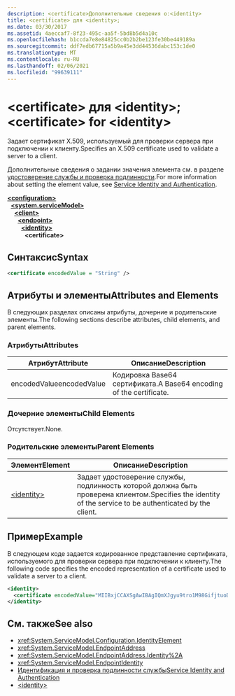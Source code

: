 ```yaml
---
description: <certificate>Дополнительные сведения о:<identity>
title: <certificate> для <identity>;
ms.date: 03/30/2017
ms.assetid: 4aeccaf7-8f23-495c-aa5f-5bd8b5d4a10c
ms.openlocfilehash: b1ccda7e8e84825cc0b2b2be123fe30be449189a
ms.sourcegitcommit: ddf7edb67715a5b9a45e3dd44536dabc153c1de0
ms.translationtype: MT
ms.contentlocale: ru-RU
ms.lasthandoff: 02/06/2021
ms.locfileid: "99639111"
---
```

# <a name="certificate-for-identity"></a><span data-ttu-id="306a2-103">\<certificate> для \<identity>;</span><span class="sxs-lookup"><span data-stu-id="306a2-103">\<certificate> for \<identity></span></span>

<span data-ttu-id="306a2-104">Задает сертификат X.509, используемый для проверки сервера при подключении к клиенту.</span><span class="sxs-lookup"><span data-stu-id="306a2-104">Specifies an X.509 certificate used to validate a server to a client.</span></span>  
  
<span data-ttu-id="306a2-105">Дополнительные сведения о задании значения элемента см. в разделе [удостоверение службы и проверка подлинности](../../../wcf/feature-details/service-identity-and-authentication.md).</span><span class="sxs-lookup"><span data-stu-id="306a2-105">For more information about setting the element value, see [Service Identity and Authentication](../../../wcf/feature-details/service-identity-and-authentication.md).</span></span>  
  
[**\<configuration>**](../configuration-element.md)\
&nbsp;&nbsp;[**\<system.serviceModel>**](system-servicemodel.md)\
&nbsp;&nbsp;&nbsp;&nbsp;[**\<client>**](client.md)\
&nbsp;&nbsp;&nbsp;&nbsp;&nbsp;&nbsp;[**\<endpoint>**](endpoint-of-client.md)\
&nbsp;&nbsp;&nbsp;&nbsp;&nbsp;&nbsp;&nbsp;&nbsp;[**\<identity>**](identity.md)\
&nbsp;&nbsp;&nbsp;&nbsp;&nbsp;&nbsp;&nbsp;&nbsp;&nbsp;&nbsp;**\<certificate>**  
  
## <a name="syntax"></a><span data-ttu-id="306a2-106">Синтаксис</span><span class="sxs-lookup"><span data-stu-id="306a2-106">Syntax</span></span>  
  
```xml  
<certificate encodedValue = "String" />
```  
  
## <a name="attributes-and-elements"></a><span data-ttu-id="306a2-107">Атрибуты и элементы</span><span class="sxs-lookup"><span data-stu-id="306a2-107">Attributes and Elements</span></span>  

 <span data-ttu-id="306a2-108">В следующих разделах описаны атрибуты, дочерние и родительские элементы.</span><span class="sxs-lookup"><span data-stu-id="306a2-108">The following sections describe attributes, child elements, and parent elements.</span></span>  
  
### <a name="attributes"></a><span data-ttu-id="306a2-109">Атрибуты</span><span class="sxs-lookup"><span data-stu-id="306a2-109">Attributes</span></span>  
  
|<span data-ttu-id="306a2-110">Атрибут</span><span class="sxs-lookup"><span data-stu-id="306a2-110">Attribute</span></span>|<span data-ttu-id="306a2-111">Описание</span><span class="sxs-lookup"><span data-stu-id="306a2-111">Description</span></span>|  
|---------------|-----------------|  
|<span data-ttu-id="306a2-112">encodedValue</span><span class="sxs-lookup"><span data-stu-id="306a2-112">encodedValue</span></span>|<span data-ttu-id="306a2-113">Кодировка Base64 сертификата.</span><span class="sxs-lookup"><span data-stu-id="306a2-113">A Base64 encoding of the certificate.</span></span>|  
  
### <a name="child-elements"></a><span data-ttu-id="306a2-114">Дочерние элементы</span><span class="sxs-lookup"><span data-stu-id="306a2-114">Child Elements</span></span>  

 <span data-ttu-id="306a2-115">Отсутствует.</span><span class="sxs-lookup"><span data-stu-id="306a2-115">None.</span></span>  
  
### <a name="parent-elements"></a><span data-ttu-id="306a2-116">Родительские элементы</span><span class="sxs-lookup"><span data-stu-id="306a2-116">Parent Elements</span></span>  
  
|<span data-ttu-id="306a2-117">Элемент</span><span class="sxs-lookup"><span data-stu-id="306a2-117">Element</span></span>|<span data-ttu-id="306a2-118">Описание</span><span class="sxs-lookup"><span data-stu-id="306a2-118">Description</span></span>|  
|-------------|-----------------|  
|[\<identity>](identity.md)|<span data-ttu-id="306a2-119">Задает удостоверение службы, подлинность которой должна быть проверена клиентом.</span><span class="sxs-lookup"><span data-stu-id="306a2-119">Specifies the identity of the service to be authenticated by the client.</span></span>|  
  
## <a name="example"></a><span data-ttu-id="306a2-120">Пример</span><span class="sxs-lookup"><span data-stu-id="306a2-120">Example</span></span>  

 <span data-ttu-id="306a2-121">В следующем коде задается кодированное представление сертификата, используемого для проверки сервера при подключении к клиенту.</span><span class="sxs-lookup"><span data-stu-id="306a2-121">The following code specifies the encoded representation of a certificate used to validate a server to a client.</span></span>  
  
```xml  
<identity>
  <certificate encodedValue="MIIBxjCCAXSgAwIBAgIQmXJgyu9tro1M98GifjtuoDAJBgUrDgMCHQUAMBYxFDASBgNVBAMTC1Jvb3QgQWdlbmN5MB4XDTA2MDUxNzIxNDQyNVoXDTM5MTIzMTIzNTk1OVowKTEQMA4GA1UEChMHQ29udG9zbzEVMBMGA1UEAxMMaWRlbnRpdHkuY29tMIGfMA0GCSqGSIb3DQEBAQUAA4GNADCBiQKBgQDBmivcb8hYbh11hqVoDuB7zmJ2y230f" />
</identity>
```  
  
## <a name="see-also"></a><span data-ttu-id="306a2-122">См. также</span><span class="sxs-lookup"><span data-stu-id="306a2-122">See also</span></span>

- <xref:System.ServiceModel.Configuration.IdentityElement>
- <xref:System.ServiceModel.EndpointAddress>
- <xref:System.ServiceModel.EndpointAddress.Identity%2A>
- <xref:System.ServiceModel.EndpointIdentity>
- [<span data-ttu-id="306a2-123">Идентификация и проверка подлинности службы</span><span class="sxs-lookup"><span data-stu-id="306a2-123">Service Identity and Authentication</span></span>](../../../wcf/feature-details/service-identity-and-authentication.md)
- [\<identity>](identity.md)
